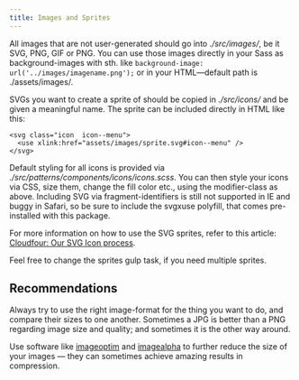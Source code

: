 ```yaml
---
title: Images and Sprites
---
```


All images that are not user-generated should go into _./src/images/_,
be it SVG, PNG, GIF or PNG. You can use those images directly in your
Sass as background-images with sth. like
`background-image: url('../images/imagename.png');` or in your
HTML—default path is ./assets/images/.

SVGs you want to create a sprite of should be copied in _./src/icons/_
and be given a meaningful name. The sprite can be included directly in
HTML like this:

```
<svg class="icon  icon--menu">
  <use xlink:href="assets/images/sprite.svg#icon--menu" />
</svg>
```

Default styling for all icons is provided via
_./src/patterns/components/icons/icons.scss_. You can then style your
icons via CSS, size them, change the fill color etc., using the
modifier-class as above. Including SVG via fragment-identifiers is still
not supported in IE and buggy in Safari, so be sure to include the
svgxuse polyfill, that comes pre-installed with this package.

For more information on how to use the SVG sprites, refer to this
article:
[Cloudfour: Our SVG Icon process](http://blog.cloudfour.com/our-svg-icon-process/).

Feel free to change the sprites gulp task, if you need multiple sprites.

## Recommendations

Always try to use the right image-format for the thing you want to do,
and compare their sizes to one another. Sometimes a JPG is better than a
PNG regarding image size and quality; and sometimes it is the other way
around.

Use software like [imageoptim](https://imageoptim.com/) and
[imagealpha](http://pngmini.com/) to further reduce the size of your
images — they can sometimes achieve amazing results in compression.
